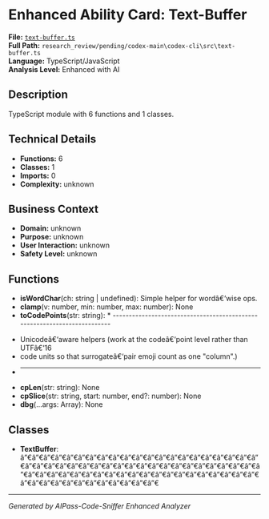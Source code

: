 # Enhanced Ability Card: Text-Buffer

**File:** [`text-buffer.ts`](file:///research_review/pending/codex-main\codex-cli\src\text-buffer.ts)  
**Full Path:** `research_review/pending/codex-main\codex-cli\src\text-buffer.ts`  
**Language:** TypeScript/JavaScript  
**Analysis Level:** Enhanced with AI

## Description

TypeScript module with 6 functions and 1 classes.

## Technical Details

- **Functions:** 6
- **Classes:** 1
- **Imports:** 0
- **Complexity:** unknown




## Business Context

- **Domain:** unknown
- **Purpose:** unknown
- **User Interaction:** unknown
- **Safety Level:** unknown






## Functions

- **isWordChar**(ch: string | undefined): Simple helper for wordâ€‘wise ops.
- **clamp**(v: number, min: number, max: number): None
- **toCodePoints**(str: string): * -------------------------------------------------------------------------
 *  Unicodeâ€‘aware helpers (work at the codeâ€‘point level rather than UTFâ€‘16
 *  code units so that surrogateâ€‘pair emoji count as one "column".)
 * ----------------------------------------------------------------------
- **cpLen**(str: string): None
- **cpSlice**(str: string, start: number, end?: number): None
- **dbg**(...args: Array<unknown>): None

## Classes

- **TextBuffer**: â”€â”€â”€â”€â”€â”€â”€â”€â”€â”€â”€â”€â”€â”€â”€â”€â”€â”€â”€â”€â”€â”€â”€â”€â”€â”€â”€â”€â”€â”€â”€â”€â”€â”€â”€â”€â”€â”€â”€â”€â”€â”€â”€â”€â”€â”€â”€â”€â”€â”€â”€â”€â”€â”€â”€â”€â”€â”€â”€â”€â”€â”€â”€â”€â”€â”€â”€â”€â”€â”€â”€â”€â”€â”€

---
*Generated by AIPass-Code-Sniffer Enhanced Analyzer*
